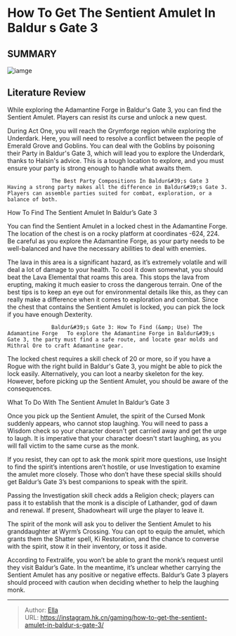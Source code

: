 # How To Get The Sentient Amulet In Baldur s Gate 3


## SUMMARY 

![iamge](https://static1.srcdn.com/wordpress/wp-content/uploads/2023/08/how-to-get-the-sentient-amulet-in-baldur-s-gate-3.jpg)

## Literature Review

While exploring the Adamantine Forge in Baldur&#39;s Gate 3, you can find the Sentient Amulet. Players can resist its curse and unlock a new quest.





During Act One, you will reach the Grymforge region while exploring the Underdark. Here, you will need to resolve a conflict between the people of Emerald Grove and Goblins. You can deal with the Goblins by poisoning their Party in Baldur&#39;s Gate 3, which will lead you to explore the Underdark, thanks to Halsin&#39;s advice. This is a tough location to explore, and you must ensure your party is strong enough to handle what awaits them.




                  The Best Party Compositions In Baldur&#39;s Gate 3   Having a strong party makes all the difference in Baldur&#39;s Gate 3. Players can assemble parties suited for combat, exploration, or a balance of both.   


 How To Find The Sentient Amulet In Baldur’s Gate 3 
          

You can find the Sentient Amulet in a locked chest in the Adamantine Forge. The location of the chest is on a rocky platform at coordinates -624, 224. Be careful as you explore the Adamantine Forge, as your party needs to be well-balanced and have the necessary abilities to deal with enemies. 

          




The lava in this area is a significant hazard, as it’s extremely volatile and will deal a lot of damage to your health. To cool it down somewhat, you should beat the Lava Elemental that roams this area. This stops the lava from erupting, making it much easier to cross the dangerous terrain. One of the best tips is to keep an eye out for environmental details like this, as they can really make a difference when it comes to exploration and combat. Since the chest that contains the Sentient Amulet is locked, you can pick the lock if you have enough Dexterity.

                  Baldur&#39;s Gate 3: How To Find (&amp; Use) The Adamantine Forge   To explore the Adamantine Forge in Baldur&#39;s Gate 3, the party must find a safe route, and locate gear molds and Mithral Ore to craft Adamantine gear.   

The locked chest requires a skill check of 20 or more, so if you have a Rogue with the right build in Baldur&#39;s Gate 3, you might be able to pick the lock easily. Alternatively, you can loot a nearby skeleton for the key. However, before picking up the Sentient Amulet, you should be aware of the consequences. 






 What To Do With The Sentient Amulet In Baldur’s Gate 3 
          

Once you pick up the Sentient Amulet, the spirit of the Cursed Monk suddenly appears, who cannot stop laughing. You will need to pass a Wisdom check so your character doesn&#39;t get carried away and get the urge to laugh. It is imperative that your character doesn&#39;t start laughing, as you will fall victim to the same curse as the monk.

If you resist, they can opt to ask the monk spirit more questions, use Insight to find the spirit’s intentions aren’t hostile, or use Investigation to examine the amulet more closely. Those who don’t have these special skills should get Baldur’s Gate 3’s best companions to speak with the spirit.



Passing the Investigation skill check adds a Religion check; players can pass it to establish that the monk is a disciple of Lathander, god of dawn and renewal. If present, Shadowheart will urge the player to leave it.







The spirit of the monk will ask you to deliver the Sentient Amulet to his granddaughter at Wyrm’s Crossing. You can opt to equip the amulet, which grants them the Shatter spell, Ki Restoration, and the chance to converse with the spirit, stow it in their inventory, or toss it aside.

According to Fextralife, you won’t be able to grant the monk’s request until they visit Baldur’s Gate. In the meantime, it’s unclear whether carrying the Sentient Amulet has any positive or negative effects. Baldur’s Gate 3 players should proceed with caution when deciding whether to help the laughing monk.



---

> Author: [Ella](https://instagram.hk.cn/)  
> URL: https://instagram.hk.cn/gaming/how-to-get-the-sentient-amulet-in-baldur-s-gate-3/  

